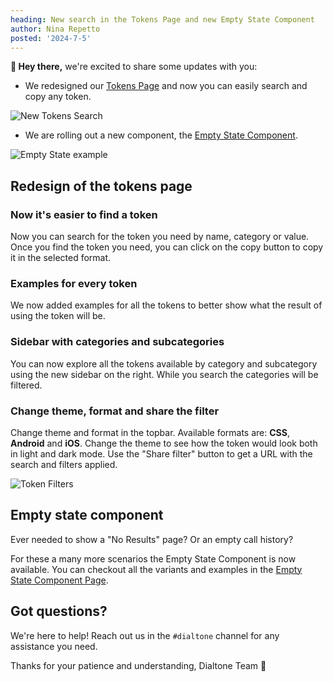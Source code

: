 ```yaml
---
heading: New search in the Tokens Page and new Empty State Component
author: Nina Repetto
posted: '2024-7-5'
---
```


<BlogPost :author="$frontmatter.author" :posted="parse($frontmatter.posted, 'y-M-d', new Date())" :heading="$frontmatter.heading">

**👋 Hey there,** we're excited to share some updates with you:

* We redesigned our [Tokens Page](/tokens) and now you can easily search and copy any token.

![New Tokens Search](/assets/images/token-search.gif)

* We are rolling out a new component, the [Empty State Component](/components/empty-state.html).

![Empty State example](/assets/images/empty-state.png)

## Redesign of the tokens page

### Now it's easier to find a token

Now you can search for the token you need by name, category or value.
Once you find the token you need, you can click on the copy button to copy it in the selected format.

### Examples for every token

We now added examples for all the tokens to better show what the result of using the token will be.

### Sidebar with categories and subcategories

You can now explore all the tokens available by category and subcategory using the new sidebar on the right.
While you search the categories will be filtered.

### Change theme, format and share the filter

Change theme and format in the topbar. Available formats are: **CSS**, **Android** and **iOS**. Change the theme to see how the token would look both in light and dark mode. Use the "Share filter" button to get a URL with the search and filters applied.

![Token Filters](/assets/images/tokens-filters.png)

## Empty state component

Ever needed to show a "No Results" page? Or an empty call history?

For these a many more scenarios the Empty State Component is now available. You can checkout all the variants and examples in the [Empty State Component Page](/components/empty-state.html).

## Got questions?

We're here to help! Reach out us in the `#dialtone` channel for any assistance you need.

Thanks for your patience and understanding,
Dialtone Team 💜
</BlogPost>

<script setup>
import BlogPost from '@baseComponents/BlogPost.vue';
import { parse } from 'date-fns';
</script>
